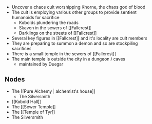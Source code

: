 - Uncover a chaos cult worshipping Khorne, the chaos god of blood
- The cult is employing various other groups to provide sentient humanoids for sacrifice
	- Kobolds plundering the roads
	- Skaven in the sewers of [[Fallcrest]]
	- Darklings on the streets of [[Fallcrest]]
- Several key figures in [[Fallcrest]] and it's locality are cult members
- They are preparing to summon a demon and so are stockpiling sacrifices
- There is a small temple in the sewers of [[Fallcrest]]
- The main temple is outside the city in a dungeon / caves
	- maintained by Duegar
## Nodes
- The [[Pure Alchemy | alchemist's house]]
	- The Silversmith
- [[Kobold Hall]]
- The [[Sewer Temple]]
- The [[Temple of Tyr]]
- The Silversmith